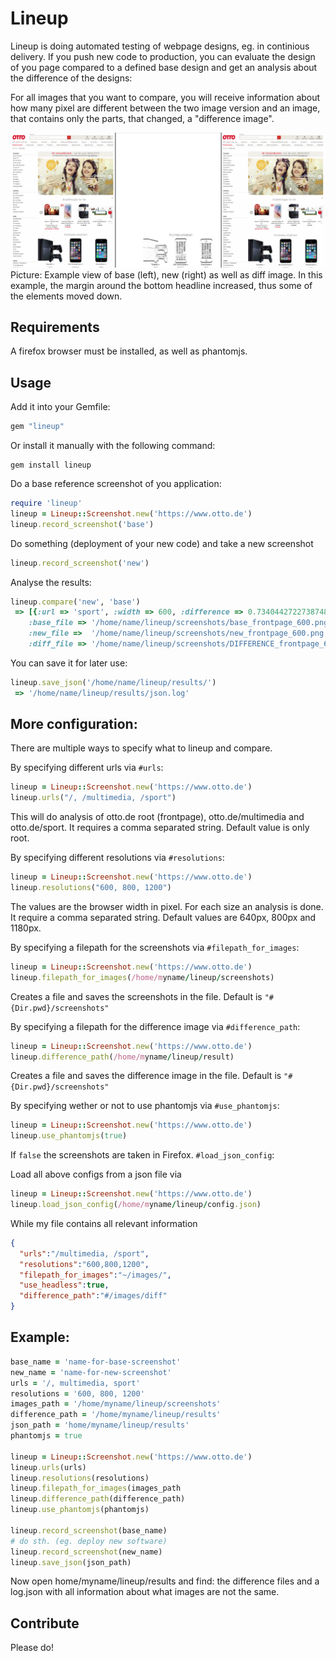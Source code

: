 # Lineup

Lineup is doing automated testing of webpage designs, eg. in continious delivery.
If you push new code to production, you can evaluate the design of you page compared to a defined base design and
get an analysis about the difference of the designs:

For all images that you want to compare, you will receive information about how many pixel are different
between the two image version and an image, that contains only the parts, that changed, a "difference image".

![Example view of base (left), new (right) as well as diff image.](doc/example.png)
Picture: Example view of base (left), new (right) as well as diff image. In this example, the margin around the bottom headline increased,
thus some of the elements moved down.

## Requirements

A firefox browser must be installed, as well as phantomjs.

## Usage

Add it into your Gemfile:
````ruby
gem "lineup"
````

Or install it manually with the following command:
````
gem install lineup
````

Do a base reference screenshot of you application:
````ruby
require 'lineup'
lineup = Lineup::Screenshot.new('https://www.otto.de')
lineup.record_screenshot('base')
````

Do something (deployment of your new code) and take a new screenshot
````ruby
lineup.record_screenshot('new')
````

Analyse the results:
````ruby
lineup.compare('new', 'base')
 => [{:url => 'sport', :width => 600, :difference => 0.7340442722738748,
    :base_file => '/home/name/lineup/screenshots/base_frontpage_600.png'
    :new_file =>  '/home/name/lineup/screenshots/new_frontpage_600.png'
    :diff_file => '/home/name/lineup/screenshots/DIFFERENCE_frontpage_600.png' }]
````

You can save it for later use:
````ruby
lineup.save_json('/home/name/lineup/results/')
 => '/home/name/lineup/results/json.log'
````

## More configuration:

There are multiple ways to specify what to lineup and compare.

By specifying different urls via ````#urls````:
````ruby
lineup = Lineup::Screenshot.new('https://www.otto.de')
lineup.urls("/, /multimedia, /sport")
````
This will do analysis of otto.de root (frontpage), otto.de/multimedia and otto.de/sport.
It requires a comma separated string. Default value is only root.

By specifying different resolutions via ````#resolutions````:
````ruby    
lineup = Lineup::Screenshot.new('https://www.otto.de')
lineup.resolutions("600, 800, 1200")
````
The values are the browser width in pixel. For each size an analysis is done.
It require a comma separated string. Default values are 640px, 800px and 1180px.

By specifying a filepath for the screenshots via ````#filepath_for_images````:
````ruby    
lineup = Lineup::Screenshot.new('https://www.otto.de')
lineup.filepath_for_images(/home/myname/lineup/screenshots)
````
Creates a file and saves the screenshots in the file. Default is ````"#{Dir.pwd}/screenshots"````

By specifying a filepath for the difference image via ````#difference_path````:
````ruby    
lineup = Lineup::Screenshot.new('https://www.otto.de')
lineup.difference_path(/home/myname/lineup/result)
````
Creates a file and saves the difference image in the file. Default is ````"#{Dir.pwd}/screenshots"````

By specifying wether or not to use phantomjs via ````#use_phantomjs````:
````ruby    
lineup = Lineup::Screenshot.new('https://www.otto.de')
lineup.use_phantomjs(true)
````
If ````false```` the screenshots are taken in Firefox. ````#load_json_config````:

Load all above configs from a json file via 
````ruby    
lineup = Lineup::Screenshot.new('https://www.otto.de')
lineup.load_json_config(/home/myname/lineup/config.json)
````
While my file contains all relevant information
````json
{
  "urls":"/multimedia, /sport",
  "resolutions":"600,800,1200",
  "filepath_for_images":"~/images/",
  "use_headless":true,
  "difference_path":"#/images/diff"
}
````

## Example:

````ruby  
base_name = 'name-for-base-screenshot'
new_name = 'name-for-new-screenshot'
urls = '/, multimedia, sport'
resolutions = '600, 800, 1200'
images_path = '/home/myname/lineup/screenshots'
difference_path = '/home/myname/lineup/results'
json_path = 'home/myname/lineup/results'
phantomjs = true

lineup = Lineup::Screenshot.new('https://www.otto.de')
lineup.urls(urls)
lineup.resolutions(resolutions)
lineup.filepath_for_images(images_path
lineup.difference_path(difference_path)
lineup.use_phantomjs(phantomjs)
    
lineup.record_screenshot(base_name)
# do sth. (eg. deploy new software)
lineup.record_screenshot(new_name)
lineup.save_json(json_path)
````
Now open home/myname/lineup/results and find:
the difference files and a log.json with all information about what images are not the same.

## Contribute

Please do!
 
